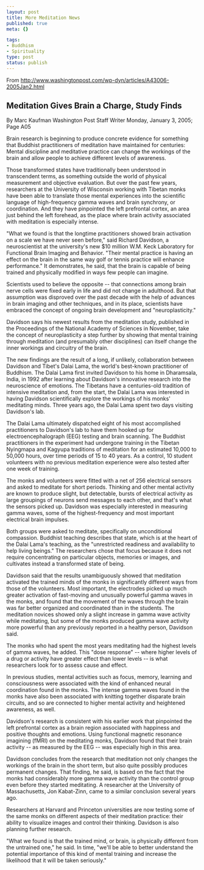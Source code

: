 ```yaml
--- 
layout: post
title: More Meditation News
published: true
meta: {}

tags: 
- Buddhism
- Spirituality
type: post
status: publish
---
```

From  <a href="http://www.washingtonpost.com/wp-dyn/articles/A43006-2005Jan2.html">  http://www.washingtonpost.com/wp-dyn/articles/A43006-2005Jan2.html</a>
<h2>Meditation Gives Brain a Charge, Study Finds</h2>
By Marc Kaufman  Washington Post Staff Writer  Monday, January 3, 2005; Page A05

Brain research is beginning to produce concrete evidence for something that  Buddhist practitioners of meditation have maintained for centuries: Mental  discipline and meditative practice can change the workings of the brain and  allow people to achieve different levels of awareness.

Those transformed states have traditionally been understood in transcendent  terms, as something outside the world of physical measurement and objective  evaluation. But over the past few years, researchers at the University of  Wisconsin working with Tibetan monks have been able to translate those mental  experiences into the scientific language of high-frequency gamma waves and brain  synchrony, or coordination. And they have pinpointed the left prefrontal cortex,  an area just behind the left forehead, as the place where brain activity  associated with meditation is especially intense.

"What we found is that the longtime practitioners showed brain activation on  a scale we have never seen before," said Richard Davidson, a neuroscientist at  the university's new $10 million W.M. Keck Laboratory for Functional Brain  Imaging and Behavior. "Their mental practice is having an effect on the brain in  the same way golf or tennis practice will enhance performance." It demonstrates,  he said, that the brain is capable of being trained and physically modified in  ways few people can imagine.

Scientists used to believe the opposite -- that connections among brain nerve  cells were fixed early in life and did not change in adulthood. But that  assumption was disproved over the past decade with the help of advances in brain  imaging and other techniques, and in its place, scientists have embraced the  concept of ongoing brain development and "neuroplasticity."

Davidson says his newest results from the meditation study, published in the  Proceedings of the National Academy of Sciences in November, take the concept of  neuroplasticity a step further by showing that mental training through  meditation (and presumably other disciplines) can itself change the inner  workings and circuitry of the brain.

<!--more-->

The new findings are the result of a long, if unlikely, collaboration between  Davidson and Tibet's Dalai Lama, the world's best-known practitioner of  Buddhism. The Dalai Lama first invited Davidson to his home in Dharamsala,  India, in 1992 after learning about Davidson's innovative research into the  neuroscience of emotions. The Tibetans have a centuries-old tradition of  intensive meditation and, from the start, the Dalai Lama was interested in  having Davidson scientifically explore the workings of his monks' meditating  minds. Three years ago, the Dalai Lama spent two days visiting Davidson's lab.

The Dalai Lama ultimately dispatched eight of his most accomplished  practitioners to Davidson's lab to have them hooked up for electroencephalograph  (EEG) testing and brain scanning. The Buddhist practitioners in the experiment  had undergone training in the Tibetan Nyingmapa and Kagyupa traditions of  meditation for an estimated 10,000 to 50,000 hours, over time periods of 15 to  40 years. As a control, 10 student volunteers with no previous meditation  experience were also tested after one week of training.

The monks and volunteers were fitted with a net of 256 electrical sensors and  asked to meditate for short periods. Thinking and other mental activity are  known to produce slight, but detectable, bursts of electrical activity as large  groupings of neurons send messages to each other, and that's what the sensors  picked up. Davidson was especially interested in measuring gamma waves, some of  the highest-frequency and most important electrical brain impulses.

Both groups were asked to meditate, specifically on unconditional compassion.  Buddhist teaching describes that state, which is at the heart of the Dalai  Lama's teaching, as the "unrestricted readiness and availability to help living  beings." The researchers chose that focus because it does not require  concentrating on particular objects, memories or images, and cultivates instead  a transformed state of being.

Davidson said that the results unambiguously showed that meditation activated  the trained minds of the monks in significantly different ways from those of the  volunteers. Most important, the electrodes picked up much greater activation of  fast-moving and unusually powerful gamma waves in the monks, and found that the  movement of the waves through the brain was far better organized and coordinated  than in the students. The meditation novices showed only a slight increase in  gamma wave activity while meditating, but some of the monks produced gamma wave  activity more powerful than any previously reported in a healthy person,  Davidson said.

The monks who had spent the most years meditating had the highest levels of  gamma waves, he added. This "dose response" -- where higher levels of a drug or  activity have greater effect than lower levels -- is what researchers look for  to assess cause and effect.

In previous studies, mental activities such as focus, memory, learning and  consciousness were associated with the kind of enhanced neural coordination  found in the monks. The intense gamma waves found in the monks have also been  associated with knitting together disparate brain circuits, and so are connected  to higher mental activity and heightened awareness, as well.

Davidson's research is consistent with his earlier work that pinpointed the  left prefrontal cortex as a brain region associated with happiness and positive  thoughts and emotions. Using functional magnetic resonance imagining (fMRI) on  the meditating monks, Davidson found that their brain activity -- as measured by  the EEG -- was especially high in this area.

Davidson concludes from the research that meditation not only changes the  workings of the brain in the short term, but also quite possibly produces  permanent changes. That finding, he said, is based on the fact that the monks  had considerably more gamma wave activity than the control group even before  they started meditating. A researcher at the University of Massachusetts, Jon  Kabat-Zinn, came to a similar conclusion several years ago.

Researchers at Harvard and Princeton universities are now testing some of the  same monks on different aspects of their meditation practice: their ability to  visualize images and control their thinking. Davidson is also planning further  research.

"What we found is that the trained mind, or brain, is physically different  from the untrained one," he said. In time, "we'll be able to better understand  the potential importance of this kind of mental training and increase the  likelihood that it will be taken seriously."
